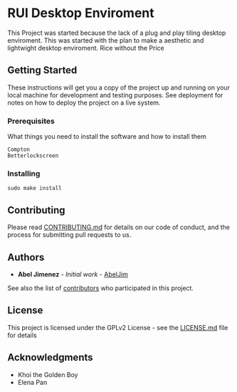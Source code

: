 # RUI Desktop Enviroment

This Project was started because the lack of a plug and play tiling desktop enviroment. 
This was started with the plan to make a aesthetic and lightwight desktop enviroment.
Rice without the Price

## Getting Started

These instructions will get you a copy of the project up and running on your local machine for development and testing purposes. See deployment for notes on how to deploy the project on a live system.

### Prerequisites

What things you need to install the software and how to install them

```
Compton
Betterlockscreen

```

### Installing

```
sudo make install
```

## Contributing

Please read [CONTRIBUTING.md]() for details on our code of conduct, and the process for submitting pull requests to us.

## Authors

* **Abel Jimenez** - *Initial work* - [AbelJim](https://github.com/abeljim)

See also the list of [contributors](https://github.com/your/project/contributors) who participated in this project.

## License

This project is licensed under the GPLv2 License - see the [LICENSE.md](LICENSE.md) file for details

## Acknowledgments

* Khoi the Golden Boy
* Elena Pan
